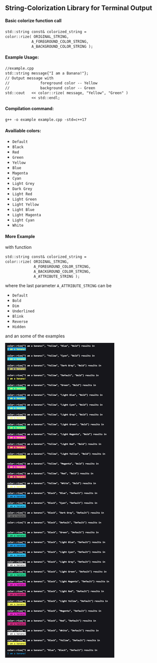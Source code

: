 ## String-Colorization Library for Terminal Output

#### Basic colorize function call

```
std::string const& colorized_string =
color::rize( ORIGINAL_STRING,
            A_FOREGROUND_COLOR_STRING,
            A_BACKGROUND_COLOR_STRING );
```

#### Example Usage:

```
//example.cpp
std::string message{"I am a Banana!"};
// Output message with
//              foreground color -- Yellow
//              background color -- Green
std::cout   << color::rize( message, "Yellow", "Green" )
            << std::endl;
```

#### Compilation command:

```
g++ -o example example.cpp -std=c++17
```

#### Availiable colors:

+ `Default`
+ `Black`
+ `Red`
+ `Green`
+ `Yellow`
+ `Blue`
+ `Magenta`
+ `Cyan`
+ `Light Grey`
+ `Dark Grey`
+ `Light Red`
+ `Light Green`
+ `Light Yellow`
+ `Light Blue`
+ `Light Magenta`
+ `Light Cyan`
+ `White`

#### More Example

with function

```
std::string const& colorized_string =
color::rize( ORIGINAL_STRING,
             A_FOREGROUND_COLOR_STRING,
             A_BACKGROUND_COLOR_STRING,
             A_ATTRIBUTE_STRING );
```

where the last parameter `A_ATTRIBUTE_STRING` can be

+ `Default`
+ `Bold`
+ `Dim`
+ `Underlined`
+ `Blink`
+ `Reverse`
+ `Hidden`

and an some of the examples

![Example Image](https://github.com/fengwang/colorize/blob/master/example.png?raw=true)






